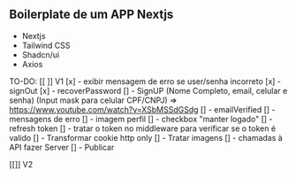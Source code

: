 ## Boilerplate de um APP Nextjs

- Nextjs
- Tailwind CSS
- Shadcn/ui
- Axios


TO-DO:
[[ ]] V1
[x] - exibir mensagem de erro se user/senha incorreto
[x] - signOut
[x] - recoverPassword
[] - SignUP (Nome Completo, email, celular e senha) (Input mask para celular CPF/CNPJ)
=> https://www.youtube.com/watch?v=XSbMSSdGSdg 
[] - emailVerified
[] - mensagens de erro
[] - imagem perfil
[] - checkbox "manter logado"
[] - refresh token
[] - tratar o token no middleware para verificar se o token é valido
[] - Transformar cookie http only
[] - Tratar imagens 
[] - chamadas à API fazer Server
[] - Publicar

[[]] V2